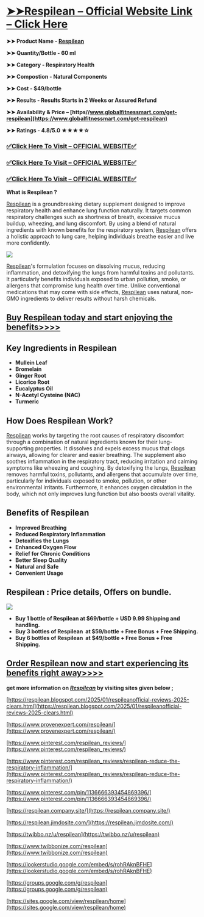 # **[➤➤Respilean – Official Website Link – Click Here](https://www.globalfitnessmart.com/get-respilean)**

**➤➤ Product Name - [Respilean](https://www.globalfitnessmart.com/get-respilean)**

**➤➤ Quantity/Bottle - 60 ml**

**➤➤ Category - Respiratory Health**

**➤➤ Compostion - Natural Components**

**➤➤ Cost - $49/bottle**

**➤➤ Results - Results Starts in 2 Weeks or Assured Refund**

**➤➤ Availability & Price – [https//www.globalfitnessmart.com/get-respilean](https://www.globalfitnessmart.com/get-respilean)**

**➤➤ Ratings - 4.8/5.0 ★★★★☆**

### [✅**Click Here To Visit – OFFICIAL WEBSITE**✅](https://www.globalfitnessmart.com/get-respilean)

### [✅**Click Here To Visit – OFFICIAL WEBSITE**✅](https://www.globalfitnessmart.com/get-respilean)

### [✅**Click Here To Visit – OFFICIAL WEBSITE**✅](https://www.globalfitnessmart.com/get-respilean)

**What is Respilean ?**

[Respilean](https://www.pinterest.com/respilean_reviews/) is a groundbreaking dietary supplement designed to improve respiratory health and enhance lung function naturally. It targets common respiratory challenges such as shortness of breath, excessive mucus buildup, wheezing, and lung discomfort. By using a blend of natural ingredients with known benefits for the respiratory system, [Respilean](https://www.pinterest.com/respilean_reviews/respilean-reduce-the-respiratory-inflammation/) offers a holistic approach to lung care, helping individuals breathe easier and live more confidently.

[![](<https://blogger.googleusercontent.com/img/b/R29vZ2xl/AVvXsEjmBfNPEK5YtdjLu4Mg8G6SRP_szHLiOLQCs45Ux2l2bbaNvHfygS119bDVgCV61v8vkze9n9Wz0IbZcZ929MwoMvypHDREwUaLTy4zhTJX42PcmTOMoA6-wxFVxbRv5csK7DKhMWkuETXmBr6QIaNvuhwkMJr4dciDZgwuprGPR2EttKW-fYTUStVExfWq/w640-h392/Untitled%20(2).jpeg>)](https://www.globalfitnessmart.com/get-respilean)

[Respilean](https://www.pinterest.com/pin/1136666393454869396/)'s formulation focuses on dissolving mucus, reducing inflammation, and detoxifying the lungs from harmful toxins and pollutants. It particularly benefits individuals exposed to urban pollution, smoke, or allergens that compromise lung health over time. Unlike conventional medications that may come with side effects, [Respilean](https://respilean.company.site/) uses natural, non-GMO ingredients to deliver results without harsh chemicals.

## **[Buy Respilean today and start enjoying the benefits>>>>](https://www.globalfitnessmart.com/get-respilean)**

## **Key Ingredients in Respilean**

- **Mullein Leaf**
- **Bromelain**
- **Ginger Root**
- **Licorice Root**
- **Eucalyptus Oil**
- **N-Acetyl Cysteine (NAC)**
- **Turmeric**

## **How Does Respilean Work?**

[Respilean](https://www.twibbonize.com/respilean) works by targeting the root causes of respiratory discomfort through a combination of natural ingredients known for their lung-supporting properties. It dissolves and expels excess mucus that clogs airways, allowing for clearer and easier breathing. The supplement also soothes inflammation in the respiratory tract, reducing irritation and calming symptoms like wheezing and coughing. By detoxifying the lungs, [Respilean](https://groups.google.com/g/respilean) removes harmful toxins, pollutants, and allergens that accumulate over time, particularly for individuals exposed to smoke, pollution, or other environmental irritants. Furthermore, it enhances oxygen circulation in the body, which not only improves lung function but also boosts overall vitality.

## **Benefits of Respilean**

- **Improved Breathing**
- **Reduced Respiratory Inflammation**
- **Detoxifies the Lungs**
- **Enhanced Oxygen Flow**
- **Relief for Chronic Conditions**
- **Better Sleep Quality**
- **Natural and Safe**
- **Convenient Usage**

## **Respilean : Price details, Offers on bundle**.

[![](https://blogger.googleusercontent.com/img/b/R29vZ2xl/AVvXsEjIbKOIIxAOGWHFJ5ElGn6r9g-bCvJWcHPDnfAbQhrTrnbY8Deej2VLYOftin9o1r-krmG5i16LKRLA2i2ihXKIOX_kf8ITk8y5eJzjHksFWEnaE3IiQPE-KDgdnMkdyMvUPEYLulEPoFHD3KiTvVTs-KSymLURGbIPYWvTBWX3nhS8PmvQ9_AhmzO4xV6Q/w640-h482/Screenshot%202025-01-07%20at%2010-14-36%20Respilean.png)](https://www.globalfitnessmart.com/get-respilean)

- **Buy 1 bottle of Respilean at $69/bottle + USD 9.99 Shipping and handling.**
- **Buy 3 bottles of Respilean  at $59/bottle + Free Bonus + Free Shipping.**
- **Buy 6 bottles of Respilean  at $49/bottle + Free Bonus + Free Shipping.**

## **[Order Respilean now and start experiencing its benefits right away>>>>](https://www.globalfitnessmart.com/get-respilean)**

**get more information on _[Respilean](https://www.globalfitnessmart.com/get-respilean)_ by visiting sites given below ;**

[https://respilean.blogspot.com/2025/01/respileanofficial-reviews-2025-clears.html](https://respilean.blogspot.com/2025/01/respileanofficial-reviews-2025-clears.html)

[https://www.provenexpert.com/respilean/](https://www.provenexpert.com/respilean/)

[https://www.pinterest.com/respilean_reviews/](https://www.pinterest.com/respilean_reviews/)

[https://www.pinterest.com/respilean_reviews/respilean-reduce-the-respiratory-inflammation/](https://www.pinterest.com/respilean_reviews/respilean-reduce-the-respiratory-inflammation/)

[https://www.pinterest.com/pin/1136666393454869396/](https://www.pinterest.com/pin/1136666393454869396/)

[https://respilean.company.site/](https://respilean.company.site/)

[https://respilean.jimdosite.com/](https://respilean.jimdosite.com/)

[https://twibbo.nz/u/respilean](https://twibbo.nz/u/respilean)

[https://www.twibbonize.com/respilean](https://www.twibbonize.com/respilean)

[https://lookerstudio.google.com/embed/s/rohRAknBFHE](https://lookerstudio.google.com/embed/s/rohRAknBFHE)

[https://groups.google.com/g/respilean](https://groups.google.com/g/respilean)

[https://sites.google.com/view/respilean/home](https://sites.google.com/view/respilean/home)
